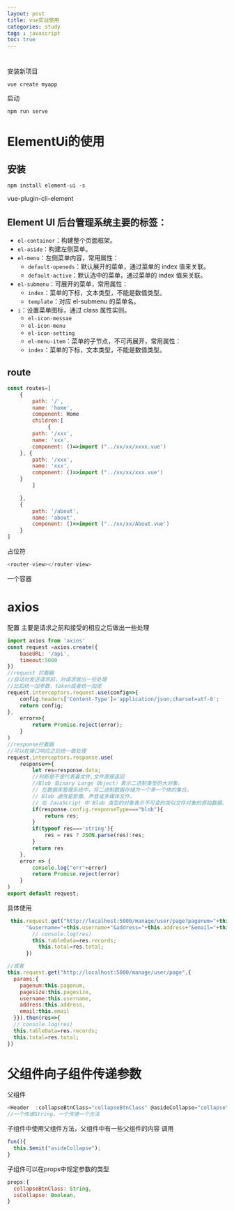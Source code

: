 ```yaml
---
layout: post
title: vue实战使用
categories: study
tags : javascript
toc: true
---
```

# 
安装新项目
```shell
vue create myapp
```
启动
```shell
npm run serve
```
# ElementUi的使用
## 安装
```shell
npm install element-ui -s
```
vue-plugin-cli-element
## Element UI 后台管理系统主要的标签：
- `el-container`：构建整个⻚⾯框架。
- `el-aside`：构建左侧菜单。
- `el-menu`：左侧菜单内容，常⽤属性：
    - `default-openeds`：默认展开的菜单，通过菜单的 index 值来关联。
    - `default-active`：默认选中的菜单，通过菜单的 index 值来关联。
- `el-submenu`：可展开的菜单，常⽤属性：
    - `index`：菜单的下标，⽂本类型，不能是数值类型。
    - `template`：对应 el-submenu 的菜单名。
- `i`：设置菜单图标，通过 class 属性实则。
  - `el-icon-messae`
  - `el-icon-menu`
  - `el-icon-setting`
  - `el-menu-item`：菜单的⼦节点，不可再展开，常⽤属性：
  - `index`：菜单的下标，⽂本类型，不能是数值类型。
## route
```javascript
const routes=[
    {
        path: '/',
        name: 'home',
        component: Home
        children:[
             {
        path: '/xxx',
        name: 'xxx',
        component: ()=>import ("../xx/xx/xxxx.vue')
    }, {
        path: '/xxx',
        name: 'xxx',
        component: ()=>import ("../xx/xx/xxx.vue')
    }
        ]

    },
    {
        path: '/about',
        name: 'about',
        component: ()=>import ("../xx/xx/About.vue')
    }
]
```

占位符
```js
<router-view></router-view>
```
一个容器


# axios
配置
主要是请求之前和接受的相应之后做出一些处理
```js
import axios from 'axios'
const request =axios.create({
    baseURL: '/api',
    timeout:5000
})
//request 拦截器
//自动对发送请求前，对请求做出一些处理
//比如统一加参数，token或者统一加密
request.interceptors.request.use(config=>{
    config.headers['Content-Type']='application/json;charset=utf-8';
    return config;
},
    error=>{
        return Promise.reject(error);
    }
)
//response拦截器
//可以在接口响应之后统一做处理
request.interceptors.response.use(
    response=>{
        let res=response.data;
        //判断是不是代表着文件,文件直接返回
        //Blob（Binary Large Object）表示二进制类型的大对象。
        // 在数据库管理系统中，将二进制数据存储为一个单一个体的集合。
        // Blob 通常是影像、声音或多媒体文件。
        // 在 JavaScript 中 Blob 类型的对象表示不可变的类似文件对象的原始数据。
        if(response.config.responseType==="blob"){
            return res;
        }
        if(typeof res==='string'){
            res = res ? JSON.parse(res):res;
        }
        return res
    },
    error => {
        console.log("err"+error)
        return Promise.reject(error)
    }
)
export default request;

```
具体使用
```js
 this.request.get("http://localhost:5000/manage/user/page?pagenum="+this.pagenum+"&pagesize="+this.pagesize+
      "&username="+this.username+"&address="+this.address+"&email="+this.email).then(res=>{
        // console.log(res)
        this.tableData=res.records;
          this.total=res.total;
      })

//或者
this.request.get("http://localhost:5000/manage/user/page",{
  params:{
    pagenum:this.pagenum,
    pagesize:this.pagesize,
    username:this.username,
    address:this.address,
    email:this.email
  }}).then(res=>{
  // console.log(res)
  this.tableData=res.records;
  this.total=res.total;
})
```


# 父组件向子组件传递参数
父组件
```js
<Header  :collapseBtnClass="collapseBtnClass" @asideCollapse="collapse"   />
//一个传递String，一个传递一个方法
```

子组件中使用父组件方法，父组件中有一些父组件的内容
调用
```js
fun(){
  this.$emit("asideCollapse");
}
```

子组件可以在props中规定参数的类型
```js
props:{
  collapseBtnClass: String,
  isCollapse: Boolean,
}
```
